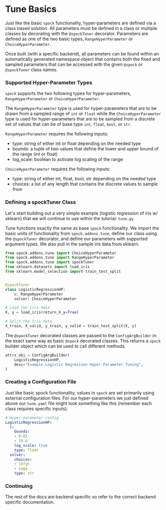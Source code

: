 # Tune Basics

Just like the basic `spock` functionality, hyper-parameters are defined via a class based solution. All parameters 
must be defined in a class or multiple classes by decorating with the `@spockTuner` decorator. Parameters are defined 
as one of the two basic types, `RangeHyperParameter` or `ChoiceHyperParameter`. 

Once built (with a specific backend), all parameters can be found within an automatically generated namespace 
object that contains both the fixed and sampled parameters that can be accessed with the given `@spock` or 
`@spockTuner` class names.

### Supported Hyper-Parameter Types
`spock` supports the two following types for hyper-parameters, `RangeHyperParameter` or `ChoiceHyperParameter`.

The `RangeHyperParameter` type is used for hyper-parameters that are to be drawn from a sampled range of `int` or 
`float` while the `ChoiceHyperParameter` type is used for hyper-parameters that are to be sampled from a discrete set 
of values that can be of base type `int`, `float`, `bool`, or `str`.

`RangeHyperParameter` requires the following inputs:
* type: string of either int or float depending on the needed type
* bounds: a tuple of two values that define the lower and upper bound of the range (int or float)
* log_scale: boolean to activate log scaling of the range

`ChoiceHyperParameter` requires the following inputs:
* type: string of either int, float, bool, str depending on the needed type
* choices: a list of any length that contains the discrete values to sample from

### Defining a spockTuner Class

Let's start building out a very simple example (logistic regression of iris w/ sklearn) that we will continue to use 
within the tutorial: `tune.py`

Tune functions exactly the same as base `spock` functionality. We import the basic units of functionality 
from `spock.addons.tune`, define our class using the `@spockTuner` decorator, and define our parameters with 
supported argument types. We also pull in the sample iris data from sklearn.

```python
from spock.addons.tune import ChoiceHyperParameter
from spock.addons.tune import RangeHyperParameter
from spock.addons.tune import spockTuner
from sklearn.datasets import load_iris
from sklearn.model_selection import train_test_split


@spockTuner
class LogisticRegressionHP:
    c: RangeHyperParameter
    solver: ChoiceHyperParameter

# Load the iris data
X, y = load_iris(return_X_y=True)

# Split the Iris data
X_train, X_valid, y_train, y_valid = train_test_split(X, y)

```

The `@spockTuner` decorated classes are passed to the `ConfigArgBuilder` in the exact same way as basic `@spock` 
decorated classes. This returns a `spock` builder object which can be used to call different methods.

```python
attrs_obj = ConfigArgBuilder(
    LogisticRegressionHP,
    desc="Example Logistic Regression Hyper-Parameter Tuning",
)
```


### Creating a Configuration File

Just like basic spock functionality, values in `spock` are set primarily using external configuration files. For our
hyper-parameters we just defined above our `tune.yaml` file might look something like this (remember each class requires
specific inputs):

```yaml
# Hyper-parameter config
LogisticRegressionHP:
  c:
    bounds:
    - 0.01
    - 10.0
    log_scale: true
    type: float
  solver:
    choices:
    - lbfgs
    - saga
    type: str
```


### Continuing

The rest of the docs are backend specific so refer to the correct backend specific documentation.